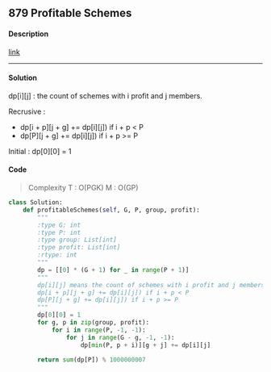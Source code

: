 ## 879 Profitable Schemes

#### Description

[link](https://leetcode.com/problems/profitable-schemes/description/)

---

#### Solution

dp[i][j] : the count of schemes with i profit and j members. 

Recrusive :

- dp[i + p][j + g] += dp[i][j]) if i + p < P
- dp[P][j + g] += dp[i][j]) if i + p >= P

Initial : dp[0][0] = 1

#### Code

> Complexity T : O(PGK) M : O(GP)

```python
class Solution:
    def profitableSchemes(self, G, P, group, profit):
        """
        :type G: int
        :type P: int
        :type group: List[int]
        :type profit: List[int]
        :rtype: int
        """
        dp = [[0] * (G + 1) for _ in range(P + 1)]      
        """
        dp[i][j] means the count of schemes with i profit and j members. 
        dp[i + p][j + g] += dp[i][j]) if i + p < P
        dp[P][j + g] += dp[i][j]) if i + p >= P
        """
        dp[0][0] = 1
        for g, p in zip(group, profit):
            for i in range(P, -1, -1):
                for j in range(G - g, -1, -1):
                    dp[min(P, p + i)][g + j] += dp[i][j]
        
        return sum(dp[P]) % 1000000007
```
